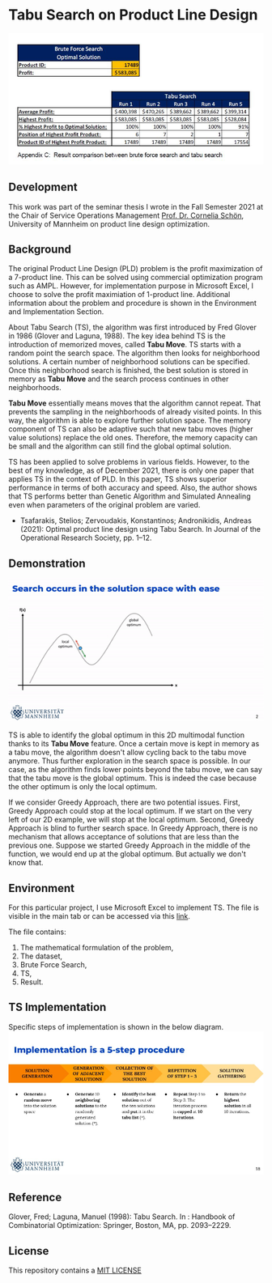 # Tabu Search on Product Line Design

![](images/Brute%20Force%20versus%20Tabu%20Search.JPG)

## Development
This work was part of the seminar thesis I wrote in the Fall Semester 2021 at the Chair of Service Operations Management [Prof. Dr. Cornelia Schön](https://www.bwl.uni-mannheim.de/schoen/ "Prof. Dr. Cornelia Schön"), University of Mannheim on product line design optimization. 

## Background
The original Product Line Design (PLD) problem is the profit maximization of a 7-product line. This can be solved using commercial optimization program such as AMPL. However, for implementation purpose in Microsoft Excel, I choose to solve the profit maximiation of 1-product line. Additional information about the problem and procedure is shown in the Environment and Implementation Section.

About Tabu Search (TS), the algorithm was first introduced by Fred Glover in 1986 (Glover and Laguna, 1988). The key idea behind TS is the introduction of memorized moves, called **Tabu Move**. TS starts with a random point the search space. The algorithm then looks for neighborhood solutions. A certain number of neighborhood solutions can be specified. Once this neighborhood search is finished, the best solution is stored in memory as **Tabu Move** and the search process continues in other neighborhoods. 

**Tabu Move** essentially means moves that the algorithm cannot repeat. That prevents the sampling in the neighborhoods of already visited points. In this way, the algorithm is able to explore further solution space. The memory component of TS can also be adaptive such that new tabu moves (higher value solutions) replace the old ones. Therefore, the memory capacity can be small and the algorithm can still find the global optimal solution. 

TS has been applied to solve problems in various fields. However, to the best of my knowledge, as of December 2021, there is only one paper that applies TS in the context of PLD. In this paper, TS shows superior performance in terms of both accuracy and speed. Also, the author shows that TS performs better than Genetic Algorithm and Simulated Annealing even when parameters of the original problem are varied. 
* Tsafarakis, Stelios; Zervoudakis, Konstantinos; Andronikidis, Andreas (2021): Optimal product line design using Tabu Search. In Journal of the Operational Research Society, pp. 1–12.

## Demonstration
![](images/Tabu%20Search%202D%20Demonstration.gif)

TS is able to identify the global optimum in this 2D multimodal function thanks to its **Tabu Move** feature. Once a certain move is kept in memory as a tabu move, the algorithm doesn't allow cycling back to the tabu move anymore. Thus further exploration in the search space is possible. In our case, as the algorithm finds lower points beyond the tabu move, we can say that the tabu move is the global optimum. This is indeed the case because the other optimum is only the local optimum.

If we consider Greedy Approach, there are two potential issues. First, Greedy Approach could stop at the local optimum. If we start on the very left of our 2D example, we will stop at the local optimum. Second, Greedy Approach is blind to further search space. In Greedy Approach, there is no mechanism that allows acceptance of solutions that are less than the previous one. Suppose we started Greedy Approach in the middle of the function, we would end up at the global optimum. But actually we don't know that.

## Environment
For this particular project, I use Microsoft Excel to implement TS. The file is visible in the main tab or can be accessed via this [link](https://github.com/iamphuc/Tabu-Search/blob/main/OPM_781_Software_Nguyen_Phuc.xlsx).

The file contains:
1. The mathematical formulation of the problem, 
2. The dataset, 
3. Brute Force Search, 
4. TS, 
5. Result.

## TS Implementation
Specific steps of implementation is shown in the below diagram.
![](images/TS%20Implementation%20Step.jpg)

## Reference
Glover, Fred; Laguna, Manuel (1998): Tabu Search. In : Handbook of Combinatorial Optimization: Springer, Boston, MA, pp. 2093–2229.

## License
This repository contains a [MIT LICENSE](https://github.com/iamphuc/Tabu-Search/blob/main/LICENSE)
